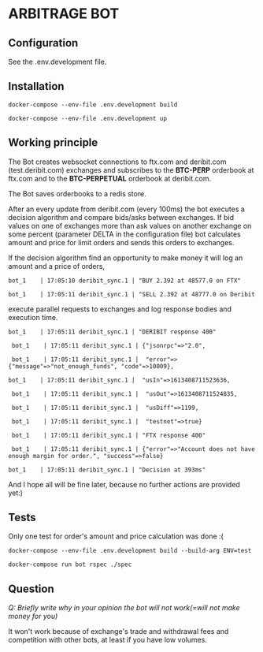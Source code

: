 # ARBITRAGE BOT

## Configuration

See the .env.development file.


## Installation

``docker-compose --env-file .env.development build``

``docker-compose --env-file .env.development up``

## Working principle

The Bot creates websocket connections to ftx.com and deribit.com (test.deribit.com) exchanges
and subscribes to the **BTC-PERP** orderbook at ftx.com and to the **BTC-PERPETUAL** orderbook at deribit.com.

The Bot saves orderbooks to a redis store.

After an every update from deribit.com (every 100ms) the bot executes a decision algorithm and compare bids/asks between exchanges.
If bid values on one of exchanges more than ask values on another exchange on some percent (parameter DELTA in the configuration file)
bot calculates amount and price for limit orders and sends this orders to exchanges.

If the decision algorithm find an opportunity to make money it will log an amount and a price of orders,

``bot_1    | 17:05:10 deribit_sync.1 | "BUY 2.392 at 48577.0 on FTX"``

``bot_1    | 17:05:11 deribit_sync.1 | "SELL 2.392 at 48777.0 on Deribit``

execute parallel requests to exchanges and log response bodies and execution time.


``bot_1    | 17:05:11 deribit_sync.1 | "DERIBIT response 400"``

`` bot_1    | 17:05:11 deribit_sync.1 | {"jsonrpc"=>"2.0",``
  
`` bot_1    | 17:05:11 deribit_sync.1 |  "error"=>{"message"=>"not_enough_funds", "code"=>10009},``
  
``bot_1    | 17:05:11 deribit_sync.1 |  "usIn"=>1613408711523636,``
  
`` bot_1    | 17:05:11 deribit_sync.1 |  "usOut"=>1613408711524835,``
  
`` bot_1    | 17:05:11 deribit_sync.1 |  "usDiff"=>1199,``
  
`` bot_1    | 17:05:11 deribit_sync.1 |  "testnet"=>true}``
  
`` bot_1    | 17:05:11 deribit_sync.1 | "FTX response 400"``
  
`` bot_1    | 17:05:11 deribit_sync.1 | {"error"=>"Account does not have enough margin for order.", "success"=>false}``

`` bot_1    | 17:05:11 deribit_sync.1 | "Decision at 393ms" ``

And I hope all will be fine later, because no further actions are provided yet:)

## Tests

Only one test for order's amount and price calculation was done :(

``docker-compose --env-file .env.development build --build-arg ENV=test``

``docker-compose run bot rspec ./spec``

## Question

*Q: Briefly write why in your opinion the bot will not work(=will not make money for you)*

It won't work because of exchange's trade and withdrawal fees and competition with other bots, at least if you have low volumes.
